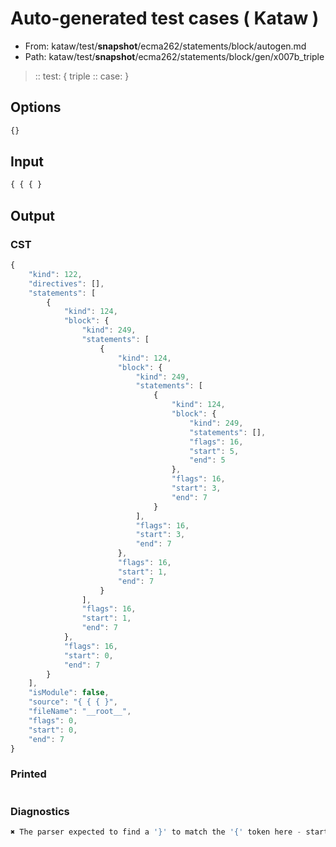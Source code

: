 # Auto-generated test cases ( Kataw )
- From: kataw/test/__snapshot__/ecma262/statements/block/autogen.md
- Path: kataw/test/__snapshot__/ecma262/statements/block/gen/x007b_triple
> :: test: { triple
> :: case: }
## Options

`````js
{}
`````
## Input

`````js
{ { { }
`````
## Output

### CST

```javascript
{
    "kind": 122,
    "directives": [],
    "statements": [
        {
            "kind": 124,
            "block": {
                "kind": 249,
                "statements": [
                    {
                        "kind": 124,
                        "block": {
                            "kind": 249,
                            "statements": [
                                {
                                    "kind": 124,
                                    "block": {
                                        "kind": 249,
                                        "statements": [],
                                        "flags": 16,
                                        "start": 5,
                                        "end": 5
                                    },
                                    "flags": 16,
                                    "start": 3,
                                    "end": 7
                                }
                            ],
                            "flags": 16,
                            "start": 3,
                            "end": 7
                        },
                        "flags": 16,
                        "start": 1,
                        "end": 7
                    }
                ],
                "flags": 16,
                "start": 1,
                "end": 7
            },
            "flags": 16,
            "start": 0,
            "end": 7
        }
    ],
    "isModule": false,
    "source": "{ { { }",
    "fileName": "__root__",
    "flags": 0,
    "start": 0,
    "end": 7
}
```

### Printed

```javascript

```

### Diagnostics

```javascript
✖ The parser expected to find a '}' to match the '{' token here - start: 6, end: 7

```

